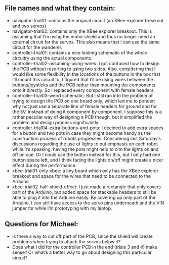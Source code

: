 ## File names and what they contain:
* navigator-trial01: contains the original circuit (an XBee explorer breakout and two servos)
* navigator-trial02: contains only the XBee explorer breakout. This is assuming that I’m using the motor shield and thus no longer need an external circuit for the servos. This also means that I can use the same circuit for the wanderer. 
* controller-trial01: contains a nice looking schematic of the whole circuitry using the actual components.
* controller-trial02-assuming-using-wires: I got confused how to design the PCB without resorting to using two sides. Also, considering that I would like some flexibility in the locations of the buttons in the box that I’ll mount this circuit to, I figured that I’ll be using wires between the buttons/joysticks and the PCB rather than mounting the components onto it directly. So I replaced every component with female headers. 
* controller-trial03-weird schematic: But I still ran into the problem of trying to design the PCB on one board only, which led me to ponder: why not just use a separate line of female headers for ground and for the 5V, instead of doing it component by component. I suppose this is a rather peculiar way of designing a PCB though, but it simplified the problem and design process significantly.
* controller-trial04-extra-buttons-and-pots: I decided to add extra spaces for a button and two pots in case they might become handy as the construction process of robots progresses. Considering last Saturday’s discussions regarding the use of lights to put emphasis on each robot while it’s speaking, having the pots might help to dim the lights on and off on cue. Or I could use the button instead for this, but I only had one button space left, and I think fading the lights on/off might create a nicer effect during the performance.
* xbee-trial01-only-xbee: a tiny board which only has the XBee explorer breakout and space for the wires that need to be connected to the Arduino
* xbee-trial02-half-shield-effect: I just made a rectangle that only covers part of the Arduino, but added space for stackable headers to still be able to plug it into the Arduino easily. By covering up only part of the Arduino, I can still have access to the servo pins underneath and the VIN jumper for while I’m prototyping with my laptop.
## Questions for Michael:
* Is there a way to cut off part of the PCB, since the shield will create problems when trying to attach the servos below it?
* Does what I did for the controller PCB in the end (trials 3 and 4) make sense? Or what’s a better way to go about designing this particular circuit?
